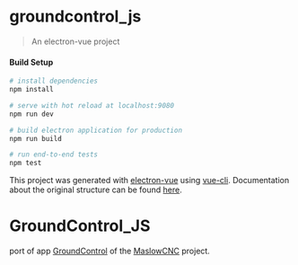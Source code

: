 
# groundcontrol_js

> An electron-vue project

#### Build Setup

``` bash
# install dependencies
npm install

# serve with hot reload at localhost:9080
npm run dev

# build electron application for production
npm run build

# run end-to-end tests
npm test


```

This project was generated with [electron-vue](https://github.com/SimulatedGREG/electron-vue) using [vue-cli](https://github.com/vuejs/vue-cli). Documentation about the original structure can be found [here](https://simulatedgreg.gitbooks.io/electron-vue/content/index.html).

# GroundControl_JS
port of app [GroundControl](https://github.com/MaslowCNC/GroundControl) of  the [MaslowCNC](https://www.maslowcnc.com/) project.
